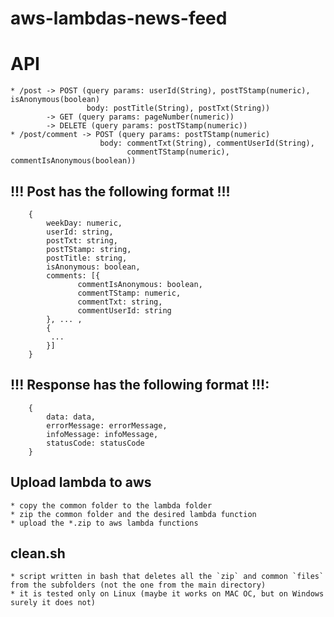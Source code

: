 # aws-lambdas-news-feed

# API
```
* /post -> POST (query params: userId(String), postTStamp(numeric), isAnonymous(boolean)
                 body: postTitle(String), postTxt(String))
        -> GET (query params: pageNumber(numeric))
        -> DELETE (query params: postTStamp(numeric))
* /post/comment -> POST (query params: postTStamp(numeric)
                    body: commentTxt(String), commentUserId(String), 
                          commentTStamp(numeric), commentIsAnonymous(boolean))
```
## !!! Post has the following format !!!
```
    {
        weekDay: numeric,
        userId: string,
        postTxt: string,
        postTStamp: string,
        postTitle: string,
        isAnonymous: boolean,
        comments: [{
               commentIsAnonymous: boolean,
               commentTStamp: numeric,
               commentTxt: string,
               commentUserId: string 
        }, ... ,
        {
         ...   
        }]
    }
```
## !!! Response has the following format !!!: 
```
    {
        data: data,
        errorMessage: errorMessage,
        infoMessage: infoMessage,
        statusCode: statusCode
    }
```

## Upload lambda to aws
    * copy the common folder to the lambda folder
    * zip the common folder and the desired lambda function 
    * upload the *.zip to aws lambda functions

## clean.sh
    * script written in bash that deletes all the `zip` and common `files` from the subfolders (not the one from the main directory)
    * it is tested only on Linux (maybe it works on MAC OC, but on Windows surely it does not)


